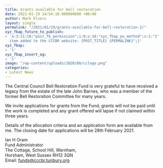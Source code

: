 ```yaml
---
title: Grants available for bell restoration
date: 2021-01-19 14:54:18.000000000 +00:00
author: Mark Elvers
layout: single
permalink: "/2021/01/19/grants-available-for-bell-restoration-2/"
xyz_fbap_future_to_publish:
- 'a:3:{s:18:"post_fb_permission";i:0;s:18:"xyz_fbap_po_method";s:1:"2";s:16:"xyz_fbap_message";s:62:"News
  item added to the CCCBR website: {POST_TITLE} {PERMALINK}";}'
xyz_fbap:
- '1'
xyz_fbap_insert_og:
- '1'
image: "/wp-content/uploads/2020/08/cclogo.png"
categories:
- Latest News
---
```

The Central Council Bell Restoration Fund is very grateful to have received a legacy from the estate of the late John Barnes, who was a member of the former Bell Restoration Committee for many years.

We invite applications for grants from the Fund; grants will not be paid until the work is completed and any grant offered will lapse if not claimed within three years.

Details of the allocation criteria and an application form are available from me. The closing date for applications will be 28th February 2021.

Ian H Oram  
Fund Administrator  
The Cottage, School Hill, Warnham,  
Horsham, West Sussex RH12 3QN  
Email: <funds@cccbr.tunbury.org>
